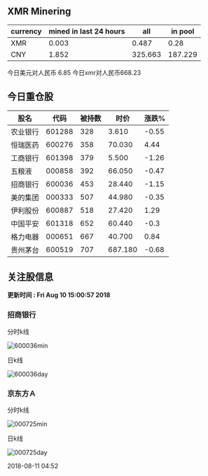 ## XMR Minering

|currency|mined in last 24 hours|all|in pool|
|---|---|---|---|
|XMR|0.003|0.487|0.28|
|CNY|1.852|325.663|187.229|

今日美元对人民币 6.85	今日xmr对人民币668.23


## 今日重仓股 

|股名|代码|被持数|时价|涨跌%|
|---|---|---|---|---|
|农业银行|601288|328|3.610|-0.55|
|恒瑞医药|600276|358|70.030|4.44|
|工商银行|601398|379|5.500|-1.26|
|五粮液|000858|392|66.050|-0.47|
|招商银行|600036|453|28.440|-1.15|
|美的集团|000333|507|44.980|-0.35|
|伊利股份|600887|518|27.420|1.29|
|中国平安|601318|652|60.440|-0.3|
|格力电器|000651|667|40.700|0.84|
|贵州茅台|600519|707|687.180|-0.68|

## 关注股信息
**更新时间 : Fri Aug 10 15:00:57 2018**
### 招商银行 
分时k线

![600036min](http://image.sinajs.cn/newchart/min/n/sh600036.gif)

日k线

![600036day](http://image.sinajs.cn/newchart/daily/n/sh600036.gif)

### 京东方Ａ 
分时k线

![000725min](http://image.sinajs.cn/newchart/min/n/sz000725.gif)

日k线

![000725day](http://image.sinajs.cn/newchart/daily/n/sz000725.gif)

2018-08-11 04:52
